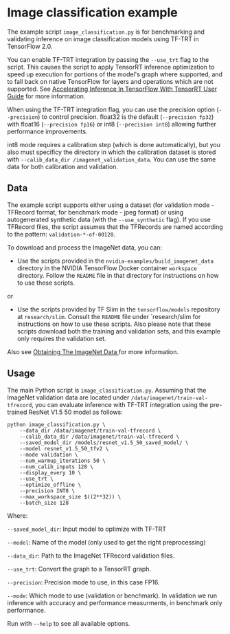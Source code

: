 # Image classification example

The example script `image_classification.py` is for benchmarking and validating inference
on image classification models using TF-TRT in TensorFlow 2.0.

You can enable TF-TRT integration by passing the `--use_trt` flag to the script.
This causes the script to apply TensorRT inference optimization to speed up
execution for portions of the model's graph where supported, and to fall back on
native TensorFlow for layers and operations which are not supported.  See
[Accelerating Inference In TensorFlow With TensorRT User
Guide](https://docs.nvidia.com/deeplearning/dgx/tf-trt-user-guide/index.html) for
more information.

When using the TF-TRT integration flag, you can use the precision option
(`--precision`) to control precision.  float32 is the default (`--precision
fp32`) with float16 (`--precision fp16`) or int8 (`--precision int8`) allowing
further performance improvements.

int8 mode requires a calibration step (which is done automatically), but you
also must specificy the directory in which the calibration dataset is stored
with `--calib_data_dir /imagenet_validation_data`.  You can use the same data
for both calibration and validation.

## Data

The example script supports either using a dataset (for validation 
mode - TFRecord format, for benchmark mode - jpeg format) or using
autogenerated synthetic data (with the `--use_synthetic` flag).  If you use
TFRecord files, the script assumes that the TFRecords are named according to the
pattern: `validation-*-of-00128`.

To download and process the ImageNet data, you can:

- Use the scripts provided in the `nvidia-examples/build_imagenet_data`
  directory in the NVIDIA TensorFlow Docker container `workspace` directory.
  Follow the `README` file in that directory for instructions on how to use
  these scripts.

or

- Use the scripts provided by TF Slim in the `tensorflow/models` repository at
  `research/slim`.  Consult the `README` file under `research/slim for
  instructions on how to use these scripts.  Also please note that these scripts
  download both the training and validation sets, and this example only requires
  the validation set.

Also see [Obtaining The ImageNet Data
](https://docs.nvidia.com/deeplearning/dgx/tf-trt-user-guide/index.html#image-class-data)
for more information.

## Usage

The main Python script is `image_classification.py`.  Assuming that the ImageNet
validation data are located under `/data/imagenet/train-val-tfrecord`, you can
evaluate inference with TF-TRT integration using the pre-trained ResNet V1.5 50
model as follows:

```
python image_classification.py \
    --data_dir /data/imagenet/train-val-tfrecord \
    --calib_data_dir /data/imagenet/train-val-tfrecord \
    --saved_model_dir /models/resnet_v1.5_50_saved_model/ \
    --model resnet_v1.5_50_tfv2 \
    --mode validation \
    --num_warmup_iterations 50 \
    --num_calib_inputs 128 \
    --display_every 10 \
    --use_trt \
    --optimize_offline \
    --precision INT8 \
    --max_workspace_size $((2**32)) \
    --batch_size 128
```

Where:

`--saved_model_dir`: Input model to optimize with TF-TRT

`--model`: Name of the model (only used to get the right preprocessing)

`--data_dir`: Path to the ImageNet TFRecord validation files.

`--use_trt`: Convert the graph to a TensorRT graph.

`--precision`: Precision mode to use, in this case FP16.

`--mode`: Which mode to use (validation or benchmark). In validation we run inference with accuracy and performance measurments, in benchmark only performance.

Run with `--help` to see all available options.
